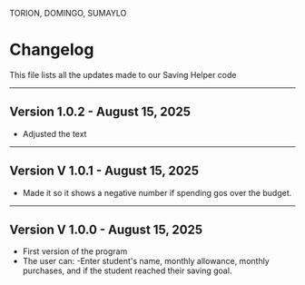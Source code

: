 TORION, DOMINGO, SUMAYLO

# Changelog
This file lists all the updates made to our Saving Helper code

---
## Version 1.0.2 - August 15, 2025
- Adjusted the text

---
## Version V 1.0.1 - August 15, 2025
- Made it so it shows a negative number if spending gos over the budget.

---
## Version V 1.0.0 - August 15, 2025
- First version of the program
- The user can:
  -Enter student's name, monthly allowance, monthly purchases, and if the student reached their saving goal.
